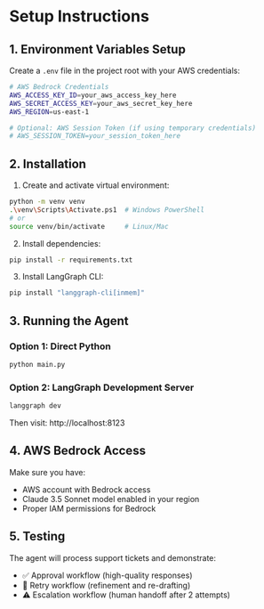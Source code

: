 # Setup Instructions

## 1. Environment Variables Setup

Create a `.env` file in the project root with your AWS credentials:

```bash
# AWS Bedrock Credentials
AWS_ACCESS_KEY_ID=your_aws_access_key_here
AWS_SECRET_ACCESS_KEY=your_aws_secret_key_here
AWS_REGION=us-east-1

# Optional: AWS Session Token (if using temporary credentials)
# AWS_SESSION_TOKEN=your_session_token_here
```

## 2. Installation

1. Create and activate virtual environment:
```bash
python -m venv venv
.\venv\Scripts\Activate.ps1  # Windows PowerShell
# or
source venv/bin/activate     # Linux/Mac
```

2. Install dependencies:
```bash
pip install -r requirements.txt
```

3. Install LangGraph CLI:
```bash
pip install "langgraph-cli[inmem]"
```

## 3. Running the Agent

### Option 1: Direct Python
```bash
python main.py
```

### Option 2: LangGraph Development Server
```bash
langgraph dev
```
Then visit: http://localhost:8123

## 4. AWS Bedrock Access

Make sure you have:
- AWS account with Bedrock access
- Claude 3.5 Sonnet model enabled in your region
- Proper IAM permissions for Bedrock

## 5. Testing

The agent will process support tickets and demonstrate:
- ✅ Approval workflow (high-quality responses)
- 🔄 Retry workflow (refinement and re-drafting)
- ⚠️ Escalation workflow (human handoff after 2 attempts)
